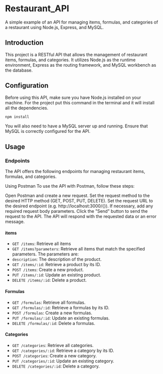 # Restaurant_API

A simple example of an API for managing items, formulas, and categories of a restaurant using Node.js, Express, and MySQL.

## Introduction

This project is a RESTful API that allows the management of restaurant items, formulas, and categories. It utilizes Node.js as the runtime environment, Express as the routing framework, and MySQL workbench as the database.

## Configuration
Before using this API, make sure you have Node.js installed on your machine.
For the project put this command in the terminal and it will install all the dependencies.

```bash
npm install
```

 You will also need to have a MySQL server up and running. Ensure that MySQL is correctly configured for the API.

## Usage

### Endpoints

The API offers the following endpoints for managing restaurant items, formulas, and categories. 

Using Postman
To use the API with Postman, follow these steps:

Open Postman and create a new request.
Set the request method to the desired HTTP method (GET, POST, PUT, DELETE).
Set the request URL to the desired endpoint (e.g. http://localhost:3000/{}).
If necessary, add any required request body parameters.
Click the "Send" button to send the request to the API.
The API will respond with the requested data or an error message.

#### items

- `GET /items`: Retrieve all items 
- `GET /items?parameters`: Retrieve all items that match the specified parameters. The parameters are:  
- `description`: The description of the product.
- `GET /items/:id`: Retrieve a product by its ID.
- `POST /items`: Create a new product.
- `PUT /items/:id`: Update an existing product.
- `DELETE /items/:id`: Delete a product.

#### Formulas

- `GET /formulas`: Retrieve all formulas.
- `GET /formulas/:id`: Retrieve a formulas by its ID.
- `POST /formulas`: Create a new formulas.
- `PUT /formulas/:id`: Update an existing formulas.
- `DELETE /formulas/:id`: Delete a formulas.

#### Categories

- `GET /categories`: Retrieve all categories.
- `GET /categories/:id`: Retrieve a category by its ID.
- `POST /categories`: Create a new category.
- `PUT /categories/:id`: Update an existing category.
- `DELETE /categories/:id`: Delete a category.